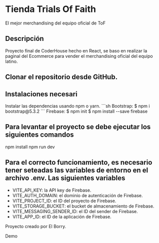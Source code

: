 # Tienda Trials Of Faith 
El mejor merchandising del equipo oficial de ToF

<h2> Descripción </h2>
Proyecto final de CoderHouse hecho en React, se baso en realizar la paginal del Ecommerce para vender el merchandising oficial del equipo latino.

<h2> Clonar el repositorio desde GitHub. </h2>


<h2> Instalaciones necesari</h2>
Instalar las dependencias usando npm o yarn.
```sh
Bootstrap:
$ npm i bootstrap@5.3.2
```
Firebase:
$ npm init
$ npm install --save firebase

<h2> Para levantar el proyecto se debe ejecutar los siguientes comandos </h2>
npm install
npm run dev

<h2>Para el correcto funcionamiento, es necesario tener seteadas las variables de entorno en el archivo .env. Las siguientes variables </h2>

* VITE_API_KEY: la API key de Firebase.
* VITE_AUTH_DOMAIN: el dominio de autenticación de Firebase.
* VITE_PROJECT_ID: el ID del proyecto de Firebase.
* VITE_STORAGE_BUCKET: el bucket de almacenamiento de Firebase.
* VITE_MESSAGING_SENDER_ID: el ID del sender de Firebase.
* VITE_APP_ID: el ID de la aplicación de Firebase.


Proyecto creado por El Borry.

Demo
